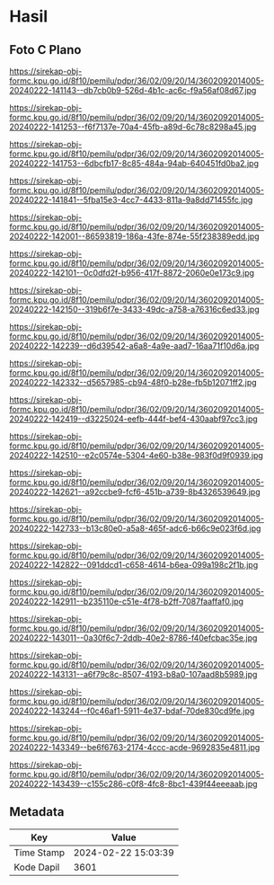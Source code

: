 # Hasil

## Foto C Plano

https://sirekap-obj-formc.kpu.go.id/8f10/pemilu/pdpr/36/02/09/20/14/3602092014005-20240222-141143--db7cb0b9-526d-4b1c-ac6c-f9a56af08d67.jpg

https://sirekap-obj-formc.kpu.go.id/8f10/pemilu/pdpr/36/02/09/20/14/3602092014005-20240222-141253--f6f7137e-70a4-45fb-a89d-6c78c8298a45.jpg

https://sirekap-obj-formc.kpu.go.id/8f10/pemilu/pdpr/36/02/09/20/14/3602092014005-20240222-141753--6dbcfb17-8c85-484a-94ab-640451fd0ba2.jpg

https://sirekap-obj-formc.kpu.go.id/8f10/pemilu/pdpr/36/02/09/20/14/3602092014005-20240222-141841--5fba15e3-4cc7-4433-811a-9a8dd71455fc.jpg

https://sirekap-obj-formc.kpu.go.id/8f10/pemilu/pdpr/36/02/09/20/14/3602092014005-20240222-142001--86593819-186a-43fe-874e-55f238389edd.jpg

https://sirekap-obj-formc.kpu.go.id/8f10/pemilu/pdpr/36/02/09/20/14/3602092014005-20240222-142101--0c0dfd2f-b956-417f-8872-2060e0e173c9.jpg

https://sirekap-obj-formc.kpu.go.id/8f10/pemilu/pdpr/36/02/09/20/14/3602092014005-20240222-142150--319b6f7e-3433-49dc-a758-a76316c6ed33.jpg

https://sirekap-obj-formc.kpu.go.id/8f10/pemilu/pdpr/36/02/09/20/14/3602092014005-20240222-142239--d6d39542-a6a8-4a9e-aad7-16aa71f10d6a.jpg

https://sirekap-obj-formc.kpu.go.id/8f10/pemilu/pdpr/36/02/09/20/14/3602092014005-20240222-142332--d5657985-cb94-48f0-b28e-fb5b12071ff2.jpg

https://sirekap-obj-formc.kpu.go.id/8f10/pemilu/pdpr/36/02/09/20/14/3602092014005-20240222-142419--d3225024-eefb-444f-bef4-430aabf97cc3.jpg

https://sirekap-obj-formc.kpu.go.id/8f10/pemilu/pdpr/36/02/09/20/14/3602092014005-20240222-142510--e2c0574e-5304-4e60-b38e-983f0d9f0939.jpg

https://sirekap-obj-formc.kpu.go.id/8f10/pemilu/pdpr/36/02/09/20/14/3602092014005-20240222-142621--a92ccbe9-fcf6-451b-a739-8b4326539649.jpg

https://sirekap-obj-formc.kpu.go.id/8f10/pemilu/pdpr/36/02/09/20/14/3602092014005-20240222-142733--b13c80e0-a5a8-465f-adc6-b66c9e023f6d.jpg

https://sirekap-obj-formc.kpu.go.id/8f10/pemilu/pdpr/36/02/09/20/14/3602092014005-20240222-142822--091ddcd1-c658-4614-b6ea-099a198c2f1b.jpg

https://sirekap-obj-formc.kpu.go.id/8f10/pemilu/pdpr/36/02/09/20/14/3602092014005-20240222-142911--b235110e-c51e-4f78-b2ff-7087faaffaf0.jpg

https://sirekap-obj-formc.kpu.go.id/8f10/pemilu/pdpr/36/02/09/20/14/3602092014005-20240222-143011--0a30f6c7-2ddb-40e2-8786-f40efcbac35e.jpg

https://sirekap-obj-formc.kpu.go.id/8f10/pemilu/pdpr/36/02/09/20/14/3602092014005-20240222-143131--a6f79c8c-8507-4193-b8a0-107aad8b5989.jpg

https://sirekap-obj-formc.kpu.go.id/8f10/pemilu/pdpr/36/02/09/20/14/3602092014005-20240222-143244--f0c46af1-5911-4e37-bdaf-70de830cd9fe.jpg

https://sirekap-obj-formc.kpu.go.id/8f10/pemilu/pdpr/36/02/09/20/14/3602092014005-20240222-143349--be6f6763-2174-4ccc-acde-9692835e4811.jpg

https://sirekap-obj-formc.kpu.go.id/8f10/pemilu/pdpr/36/02/09/20/14/3602092014005-20240222-143439--c155c286-c0f8-4fc8-8bc1-439f44eeeaab.jpg


## Metadata

| Key        | Value               |
| ---------- | ------------------- |
| Time Stamp | 2024-02-22 15:03:39 |
| Kode Dapil | 3601                |



